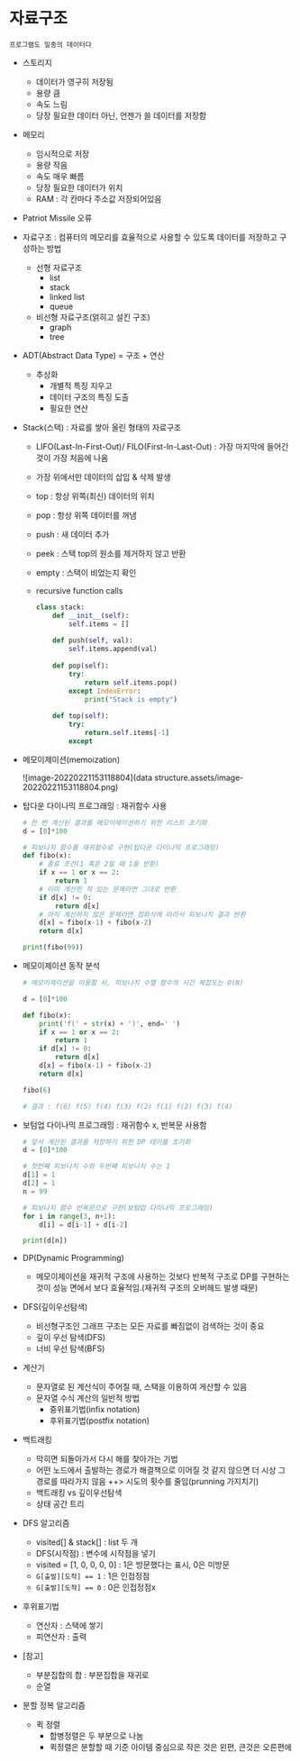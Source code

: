 # 자료구조



`프로그램도 일종의 데이터다`



* 스토리지
  * 데이터가 영구히 저장됨
  * 용량 큼
  * 속도 느림
  * 당장 필요한 데이터 아닌, 언젠가 쓸 데이터를 저장함
  
* 메모리
  * 임시적으로 저장
  * 용량 작음
  * 속도 매우 빠름
  * 당장 필요한 데이터가 위치
  * RAM : 각 칸마다 주소값 저장되어있음

* Patriot Missile 오류

* 자료구조 : 컴퓨터의 메모리를 효율적으로 사용할 수 있도록 데이터를 저장하고 구성하는 방법

  * 선형 자료구조
    * list
    * stack
    * linked list
    * queue
  * 비선형 자료구조(얽히고 설킨 구조)
    * graph
    * tree

* ADT(Abstract Data Type) = 구조 + 연산

  * 추상화
    * 개별적 특징 지우고
    * 데이터 구조의 특징 도출
    * 필요한 연산

* Stack(스택) : 자료를 쌓아 올린 형태의 자료구조

  * LIFO(Last-In-First-Out)/ FILO(First-In-Last-Out) : 가장 마지막에 들어간 것이 가장 처음에 나옴

  * 가장 위에서만 데이터의 삽입 & 삭제 발생

  * top : 항상 위쪽(최신) 데이터의 위치

  * pop : 항상 위쪽 데이터를 꺼냄

  * push : 새 데이터 추가

  * peek : 스택 top의 원소를 제거하지 않고 반환

  * empty : 스택이 비었는지 확인

  * recursive function calls

    ```python
    class stack:
        def __init__(self):
            self.items = []
            
        def push(self, val):
            self.items.append(val)
            
        def pop(self):
            try:
                return self.items.pop()
            except IndexError:
                print("Stack is empty")
                
        def top(self):
            try:
                return.self.items[-1]
            except 
    ```

    

* 메모이제이션(memoization)

  ![image-20220221153118804](data structure.assets/image-20220221153118804.png)



* 탑다운 다이나믹 프로그래밍 : 재귀함수 사용

  ```python
  # 한 번 계산된 결과를 메모이제이션하기 위한 리스트 초기화
  d = [0]*100
  
  # 피보나치 함수를 재귀함수로 구현(탑다운 다이나믹 프로그래밍)
  def fibo(x):
      # 종료 조건(1 혹은 2일 때 1을 반환)
      if x == 1 or x == 2:
          return 1
      # 이미 계산한 적 있는 문제라면 그대로 반환
      if d[x] != 0:
          return d[x]
      # 아직 계산하지 않은 문제라면 점화식에 따라서 피보나치 결과 반환
      d[x] = fibo(x-1) + fibo(x-2)
      return d[x]
  
  print(fibo(99))
  ```

  

* 메모이제이션 동작 분석

  ```python
  # 메모이제이션을 이용할 시, 피보나치 수열 함수의 시간 복잡도는 O(N)
  
  d = [0]*100
  
  def fibo(x):
      print('f(' + str(x) + ')', end=' ')
      if x == 1 or x == 2:
          return 1
      if d[x] != 0:
          return d[x]
      d[x] = fibo(x-1) + fibo(x-2)
      return d[x]
  
  fibo(6)
  
  # 결과 : f(6) f(5) f(4) f(3) f(2) f(1) f(2) f(3) f(4)
  
  ```

  

* 보텀업 다이나믹 프로그래밍 : 재귀함수 x, 반복문 사용함

  ```python
  # 앞서 계산된 결과를 저장하기 위한 DP 테이블 초기화
  d = [0]*100
  
  # 첫번째 피보나치 수와 두번째 피보나치 수는 1
  d[1] = 1
  d[2] = 1
  n = 99
  
  # 피보나치 함수 반복문으로 구현(보텀업 다이나믹 프로그래밍)
  for i in range(3, n+1):
      d[i] = d[i-1] + d[i-2]
  
  print(d[n])
  ```

  

* DP(Dynamic Programming)
  * 메모이제이션을 재귀적 구조에 사용하는 것보다 반복적 구조로 DP를 구현하는 것이 성능 면에서 보다 효율적임.(재귀적 구조의 오버헤드 발생 때문)

* DFS(깊이우선탐색)
  * 비선형구조인 그래프 구조는 모든 자료를 빠짐없이 검색하는 것이 중요
  * 깊이 우선 탐색(DFS)
  * 너비 우선 탐색(BFS)

* 계산기

  * 문자열로 된 계산식이 주어질 때, 스택을 이용하여 게산할 수 있음
  * 문자열 수식 계산의 일반적 방법
    * 중위표기법(infix notation)
    * 후위표기법(postfix notation)

* 백트래킹

  * 막히면 되돌아가서 다시 해를 찾아가는 기법
  * 어떤 노드에서 출발하는 경로가 해결책으로 이어질 것 같지 않으면 더 시상 그 경로를 따라가지 않음 ++> 시도의 횟수를 줄임(prunning 가지치기)
  * 백트래킹 vs 깊이우선탐색
  * 상태 공간 트리

* DFS 알고리즘

  * visited[] & stack[] : list 두 개
  * DFS(시작점) : 변수에 시작점을 넣기
  * visited = [1, 0, 0, 0, 0]  : 1은 방문했다는 표시, 0은 미방문
  * `G[출발][도착] == 1` : 1은 인접정점
  *  `G[출발][도착] == 0` : 0은 인접정점x

* 후위표기법

  * 연산자 : 스택에 쌓기
  * 피연산자 : 출력

  

* [참고] 

  * 부분집합의 합 : 부분집합을 재귀로
  * 순열

* 분할 정복 알고리즘
  * 퀵 정렬
    * 합병정렬은 두 부분으로 나눔
    * 퀵정렬은 분할할 때 기준 아이템 중심으로 작은 것은 왼편, 큰것은 오른편에